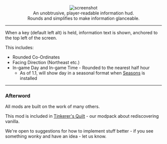<center><img alt="screenshot" src="https://cdn.modrinth.com/data/483PZAuC/images/ed52a5ec70f300bbde17c8a8fb18cbecff9834f1.png" /></center>

<center>An unobtrusive, player-readable information hud.</center>
<center>Rounds and simplifies to make information glanceable.</center>

---

When a key (default left alt) is held, information text is shown, anchored to the top left of the screen.

This includes:

 - Rounded Co-Ordinates
 - Facing Direction (Northeast etc.)
 - In-game Day and In-game Time - Rounded to the nearest half hour
   - As of 1.1, will show day in a seasonal format when [Seasons](https://modrinth.com/mod/fabric-seasons) is installed

--- 

### Afterword

All mods are built on the work of many others.

This mod is included in [Tinkerer's Quilt](https://modrinth.com/modpack/tinkerers-quilt) - our modpack about rediscovering vanilla.

We're open to suggestions for how to implement stuff better - if you see something wonky and have an idea - let us know.
